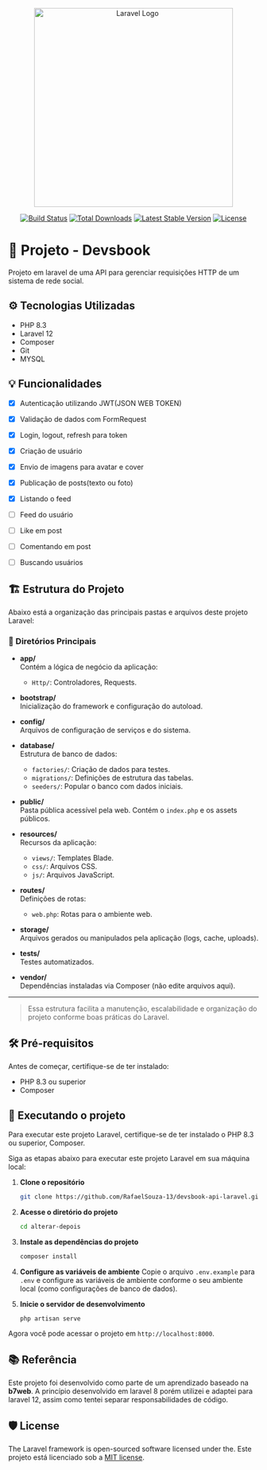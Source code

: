 <p align="center"><a href="https://laravel.com" target="_blank"><img src="https://raw.githubusercontent.com/laravel/art/master/logo-lockup/5%20SVG/2%20CMYK/1%20Full%20Color/laravel-logolockup-cmyk-red.svg" width="400" alt="Laravel Logo"></a></p>

<p align="center">
<a href="https://github.com/laravel/framework/actions"><img src="https://github.com/laravel/framework/workflows/tests/badge.svg" alt="Build Status"></a>
<a href="https://packagist.org/packages/laravel/framework"><img src="https://img.shields.io/packagist/dt/laravel/framework" alt="Total Downloads"></a>
<a href="https://packagist.org/packages/laravel/framework"><img src="https://img.shields.io/packagist/v/laravel/framework" alt="Latest Stable Version"></a>
<a href="https://packagist.org/packages/laravel/framework"><img src="https://img.shields.io/packagist/l/laravel/framework" alt="License"></a>
</p>

# 📖 Projeto - Devsbook

Projeto em laravel de uma API para gerenciar requisições HTTP de um sistema de rede social.

## ⚙️ Tecnologias Utilizadas

- PHP 8.3
- Laravel 12
- Composer
- Git
- MYSQL

## 💡 Funcionalidades
- [x] Autenticação utilizando JWT(JSON WEB TOKEN)
- [x] Validação de dados com FormRequest
- [x] Login, logout, refresh para token
- [x] Criação de usuário
- [x] Envio de imagens para avatar e cover
- [x] Publicação de posts(texto ou foto)
- [x] Listando o feed
- [ ] Feed do usuário
- [ ] Like em post
- [ ] Comentando em post
- [ ] Buscando usuários



## 🏗️ Estrutura do Projeto

Abaixo está a organização das principais pastas e arquivos deste projeto Laravel:

### 📂 Diretórios Principais

- **app/**  
  Contém a lógica de negócio da aplicação:
  - `Http/`: Controladores, Requests.

- **bootstrap/**  
  Inicialização do framework e configuração do autoload.

- **config/**  
  Arquivos de configuração de serviços e do sistema.

- **database/**  
  Estrutura de banco de dados:
  - `factories/`: Criação de dados para testes.
  - `migrations/`: Definições de estrutura das tabelas.
  - `seeders/`: Popular o banco com dados iniciais.

- **public/**  
  Pasta pública acessível pela web. Contém o `index.php` e os assets públicos.

- **resources/**  
  Recursos da aplicação:
  - `views/`: Templates Blade.
  - `css/`: Arquivos CSS.
  - `js/`: Arquivos JavaScript.

- **routes/**  
  Definições de rotas:
  - `web.php`: Rotas para o ambiente web.

- **storage/**  
  Arquivos gerados ou manipulados pela aplicação (logs, cache, uploads).

- **tests/**  
  Testes automatizados.

- **vendor/**  
  Dependências instaladas via Composer (não edite arquivos aqui).

---

> Essa estrutura facilita a manutenção, escalabilidade e organização do projeto conforme boas práticas do Laravel.


## 🛠️ Pré-requisitos
Antes de começar, certifique-se de ter instalado: 
- PHP 8.3 ou superior
- Composer

## 🚀 Executando o projeto
Para executar este projeto Laravel, certifique-se de ter instalado o PHP 8.3 ou superior, Composer.

Siga as etapas abaixo para executar este projeto Laravel em sua máquina local:

1. **Clone o repositório**  
   ```bash
   git clone https://github.com/RafaelSouza-13/devsbook-api-laravel.git

2. **Acesse o diretório do projeto**
   ```bash
   cd alterar-depois

3. **Instale as dependências do projeto**
   ```bash
   composer install

4. **Configure as variáveis de ambiente**
    Copie o arquivo `.env.example` para `.env` e configure as variáveis de ambiente conforme o seu ambiente local (como configurações de banco de dados).

6. **Inicie o servidor de desenvolvimento**
   ```bash
   php artisan serve

Agora você pode acessar o projeto em `http://localhost:8000`.

## 📚 Referência

Este projeto foi desenvolvido como parte de um aprendizado baseado na **b7web**. A princípio desenvolvido em laravel 8 porém utilizei e adaptei para laravel 12, assim como tentei separar responsabilidades de código.

## 🛡️ License

The Laravel framework is open-sourced software licensed under the. Este projeto está licenciado sob a [MIT license](https://opensource.org/licenses/MIT).